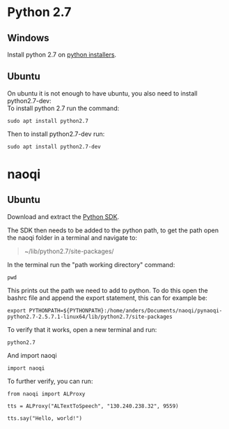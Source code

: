 
# Python 2.7
## Windows
Install python 2.7 on [python installers](https://www.python.org/downloads/release/python-2718/).

## Ubuntu
On ubuntu it is not enough to have ubuntu, you also need to install python2.7-dev: \
To install python 2.7 run the command:
```
sudo apt install python2.7 
```

Then to install python2.7-dev run:
```
sudo apt install python2.7-dev
```
# naoqi
## Ubuntu
Download and extract the [Python SDK](https://developer.softbankrobotics.com/pepper-naoqi-25-downloads-linux).

The SDK then needs to be added to the python path, to get the path open the naoqi folder in a terminal and navigate to:
> ~/lib/python2.7/site-packages/

In the terminal run the "path working directory" command:
```
pwd
```
This prints out the path we need to add to python. To do this open the bashrc file and append the export statement, this can for example be:
```
export PYTHONPATH=${PYTHONPATH}:/home/anders/Documents/naoqi/pynaoqi-python2.7-2.5.7.1-linux64/lib/python2.7/site-packages
```

To verify that it works, open a new terminal and run:
```
python2.7
```
And import naoqi
```
import naoqi
```

To further verify, you can run:
```
from naoqi import ALProxy
```
```
tts = ALProxy("ALTextToSpeech", "130.240.238.32", 9559)
```
```
tts.say("Hello, world!")
```
